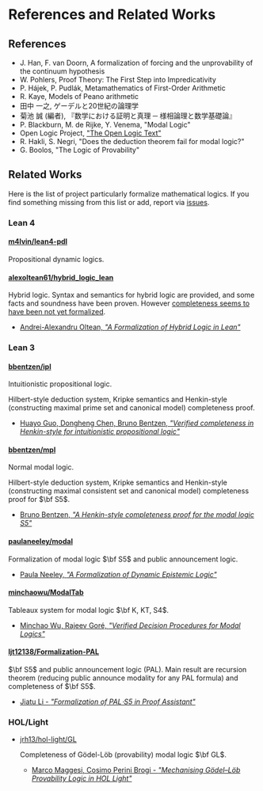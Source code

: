 # References and Related Works

## References

- J. Han, F. van Doorn, A formalization of forcing and the unprovability of the continuum hypothesis
- W. Pohlers, Proof Theory: The First Step into Impredicativity
- P. Hájek, P. Pudlák, Metamathematics of First-Order Arithmetic
- R. Kaye, Models of Peano arithmetic
- 田中 一之, ゲーデルと20世紀の論理学
- 菊池 誠 (編者), 『数学における証明と真理 ─ 様相論理と数学基礎論』
- P. Blackburn, M. de Rijke, Y. Venema, "Modal Logic"
- Open Logic Project, ["The Open Logic Text"](https://builds.openlogicproject.org/)
- R. Hakli, S. Negri, "Does the deduction theorem fail for modal logic?"
- G. Boolos, "The Logic of Provability"

## Related Works

Here is the list of project particularly formalize mathematical logics.
If you find something missing from this list or add, report via [issues](https://github.com/iehality/lean4-logic/issues).

### Lean 4

#### [m4lvin/lean4-pdl](https://github.com/m4lvin/lean4-pdl)

Propositional dynamic logics.


#### [alexoltean61/hybrid_logic_lean](https://github.com/alexoltean61/hybrid_logic_lean)

Hybrid logic.
Syntax and semantics for hybrid logic are provided, and some facts and soundness have been proven.
However [completeness seems to have been not yet formalized](https://github.com/alexoltean61/hybrid_logic_lean/blob/5ce7b680763fd7fed1404f294478757bb52dea18/Hybrid/Completeness.lean#L62-L67).

- [Andrei-Alexandru Oltean, _"A Formalization of Hybrid Logic in Lean"_](https://raw.githubusercontent.com/alexoltean61/alexoltean61.github.io/main/hybrid.pdf)


### Lean 3

#### [bbentzen/ipl](https://github.com/bbentzen/ipl)

Intuitionistic propositional logic.

Hilbert-style deduction system, Kripke semantics and Henkin-style (constructing maximal prime set and canonical model) completeness proof.

- [Huayo Guo, Dongheng Chen, Bruno Bentzen, _"Verified completeness in Henkin-style for intuitionistic propositional logic"_](https://arxiv.org/abs/2310.01916)


####  [bbentzen/mpl](https://github.com/bbentzen/mpl/)

Normal modal logic.

Hilbert-style deduction system, Kripke semantics and Henkin-style (constructing maximal consistent set and canonical model) completeness proof for $\bf S5$.

- [Bruno Bentzen, _"A Henkin-style completeness proof for the modal logic S5"_](https://arxiv.org/abs/1910.01697)


#### [paulaneeley/modal](https://github.com/paulaneeley/modal)

Formalization of modal logic $\bf S5$ and public announcement logic.

- [Paula Neeley, _"A Formalization of Dynamic Epistemic Logic"_](https://paulaneeley.com/wp-content/uploads/2021/05/draft1.pdf)



#### [minchaowu/ModalTab](https://github.com/minchaowu/ModalTab)

Tableaux system for modal logic $\bf K, KT, S4$.

- [Minchao Wu, Rajeev Goré, _"Verified Decision Procedures for Modal Logics"_](https://doi.org/10.4230/LIPIcs.ITP.2019.31)



#### [ljt12138/Formalization-PAL](https://github.com/ljt12138/Formalization-PAL)

$\bf S5$ and public announcement logic (PAL).
Main result are recursion theorem (reducing public announce modality for any PAL formula) and completeness of $\bf S5$.

- [Jiatu Li - _"Formalization of PAL⋅S5 in Proof Assistant"_](https://arxiv.org/abs/2012.09388)


### HOL/Light

- [jrh13/hol-light/GL](https://github.com/jrh13/hol-light/tree/master/GL)

  Completeness of Gödel-Löb (provability) modal logic $\bf GL$.

  - [Marco Maggesi, Cosimo Perini Brogi - _"Mechanising Gödel–Löb Provability Logic in HOL Light"_](http://dx.doi.org/10.1007/s10817-023-09677-z)
